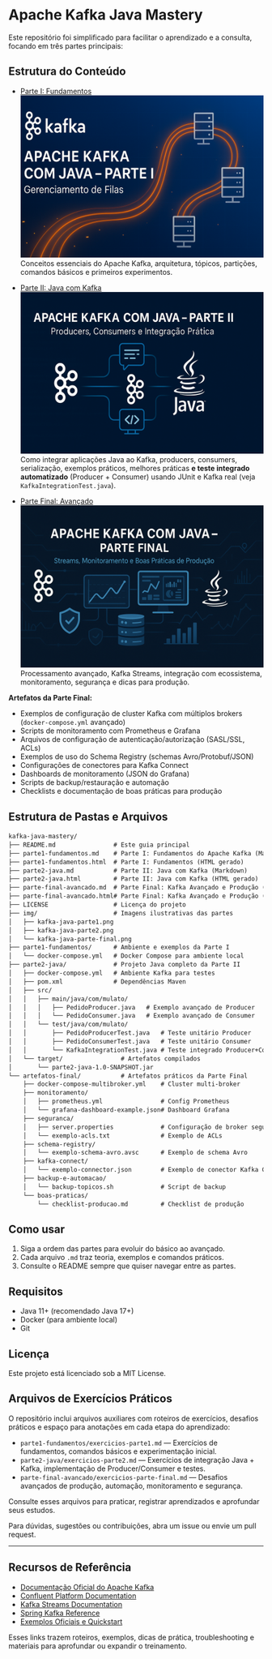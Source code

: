 # Apache Kafka Java Mastery

Este repositório foi simplificado para facilitar o aprendizado e a consulta, focando em três partes principais:

## Estrutura do Conteúdo

- [Parte I: Fundamentos](parte1-fundamentos.md)  
  ![Parte I](img/kafka-java-parte1.png)  
  Conceitos essenciais do Apache Kafka, arquitetura, tópicos, partições, comandos básicos e primeiros experimentos.

- [Parte II: Java com Kafka](parte2-java.md)  
  ![Parte II](img/kafka-java-parte2.png)  
  Como integrar aplicações Java ao Kafka, producers, consumers, serialização, exemplos práticos, melhores práticas **e teste integrado automatizado** (Producer + Consumer) usando JUnit e Kafka real (veja `KafkaIntegrationTest.java`).

- [Parte Final: Avançado](parte-final-avancado.md)  
  ![Parte Final](img/kafka-java-parte-final.png)  
  Processamento avançado, Kafka Streams, integração com ecossistema, monitoramento, segurança e dicas para produção.

**Artefatos da Parte Final:**

- Exemplos de configuração de cluster Kafka com múltiplos brokers (`docker-compose.yml` avançado)
- Scripts de monitoramento com Prometheus e Grafana
- Arquivos de configuração de autenticação/autorização (SASL/SSL, ACLs)
- Exemplos de uso do Schema Registry (schemas Avro/Protobuf/JSON)
- Configurações de conectores para Kafka Connect
- Dashboards de monitoramento (JSON do Grafana)
- Scripts de backup/restauração e automação
- Checklists e documentação de boas práticas para produção

## Estrutura de Pastas e Arquivos

```markdown
kafka-java-mastery/
├── README.md                # Este guia principal
├── parte1-fundamentos.md    # Parte I: Fundamentos do Apache Kafka (Markdown)
├── parte1-fundamentos.html  # Parte I: Fundamentos (HTML gerado)
├── parte2-java.md           # Parte II: Java com Kafka (Markdown)
├── parte2-java.html         # Parte II: Java com Kafka (HTML gerado)
├── parte-final-avancado.md  # Parte Final: Kafka Avançado e Produção (Markdown)
├── parte-final-avancado.html# Parte Final: Kafka Avançado e Produção (HTML gerado)
├── LICENSE                  # Licença do projeto
├── img/                     # Imagens ilustrativas das partes
│   ├── kafka-java-parte1.png
│   ├── kafka-java-parte2.png
│   └── kafka-java-parte-final.png
├── parte1-fundamentos/      # Ambiente e exemplos da Parte I
│   └── docker-compose.yml   # Docker Compose para ambiente local
├── parte2-java/             # Projeto Java completo da Parte II
│   ├── docker-compose.yml   # Ambiente Kafka para testes
│   ├── pom.xml              # Dependências Maven
│   ├── src/
│   │   ├── main/java/com/mulato/
│   │   │   ├── PedidoProducer.java   # Exemplo avançado de Producer
│   │   │   └── PedidoConsumer.java   # Exemplo avançado de Consumer
│   │   └── test/java/com/mulato/
│   │       ├── PedidoProducerTest.java   # Teste unitário Producer
│   │       ├── PedidoConsumerTest.java   # Teste unitário Consumer
│   │       └── KafkaIntegrationTest.java # Teste integrado Producer+Consumer
│   └── target/                # Artefatos compilados
│       └── parte2-java-1.0-SNAPSHOT.jar
└── artefatos-final/           # Artefatos práticos da Parte Final
    ├── docker-compose-multibroker.yml    # Cluster multi-broker
    ├── monitoramento/
    │   ├── prometheus.yml                # Config Prometheus
    │   └── grafana-dashboard-example.json# Dashboard Grafana
    ├── seguranca/
    │   ├── server.properties             # Configuração de broker seguro
    │   └── exemplo-acls.txt              # Exemplo de ACLs
    ├── schema-registry/
    │   └── exemplo-schema-avro.avsc      # Exemplo de schema Avro
    ├── kafka-connect/
    │   └── exemplo-connector.json        # Exemplo de conector Kafka Connect
    ├── backup-e-automacao/
    │   └── backup-topicos.sh             # Script de backup
    └── boas-praticas/
        └── checklist-producao.md         # Checklist de produção
```

## Como usar

1. Siga a ordem das partes para evoluir do básico ao avançado.
2. Cada arquivo `.md` traz teoria, exemplos e comandos práticos.
3. Consulte o README sempre que quiser navegar entre as partes.

## Requisitos

- Java 11+ (recomendado Java 17+)
- Docker (para ambiente local)
- Git

## Licença

Este projeto está licenciado sob a MIT License.

## Arquivos de Exercícios Práticos

O repositório inclui arquivos auxiliares com roteiros de exercícios, desafios práticos e espaço para anotações em cada etapa do aprendizado:

- `parte1-fundamentos/exercicios-parte1.md` — Exercícios de fundamentos, comandos básicos e experimentação inicial.
- `parte2-java/exercicios-parte2.md` — Exercícios de integração Java + Kafka, implementação de Producer/Consumer e testes.
- `parte-final-avancado/exercicios-parte-final.md` — Desafios avançados de produção, automação, monitoramento e segurança.

Consulte esses arquivos para praticar, registrar aprendizados e aprofundar seus estudos.

Para dúvidas, sugestões ou contribuições, abra um issue ou envie um pull request.

***

## Recursos de Referência

- [Documentação Oficial do Apache Kafka](https://kafka.apache.org/documentation/)
- [Confluent Platform Documentation](https://docs.confluent.io/)
- [Kafka Streams Documentation](https://kafka.apache.org/documentation/streams/)
- [Spring Kafka Reference](https://docs.spring.io/spring-kafka/docs/current/reference/html/)
- [Exemplos Oficiais e Quickstart](https://kafka.apache.org/quickstart)

Esses links trazem roteiros, exemplos, dicas de prática, troubleshooting e materiais para aprofundar ou expandir o treinamento.
